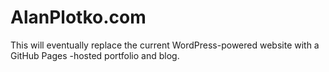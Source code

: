 # AlanPlotko.com

This will eventually replace the current WordPress-powered website with a GitHub Pages -hosted portfolio and blog.
